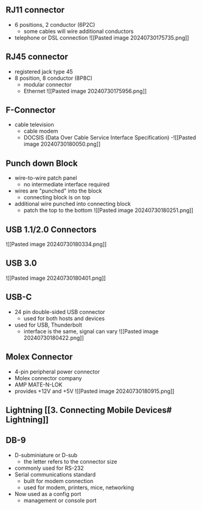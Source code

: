 ## RJ11 connector
- 6 positions, 2 conductor (6P2C)
	- some cables will wire additional conductors
- telephone or DSL connection
	 ![[Pasted image 20240730175735.png]]

## RJ45 connector
- registered jack type 45
- 8 position, 8 conductor (8P8C)
	- modular connector
	- Ethernet
![[Pasted image 20240730175956.png]]


## F-Connector
- cable television 
	- cable modem 
	- DOCSIS (Data Over Cable Service Interface Specification)
	-![[Pasted image 20240730180050.png]]

## Punch down Block
- wire-to-wire patch panel 
	- no intermediate interface required
- wires are "punched" into the block 
	- connecting block is on top 
- additional wire punched into connecting block
	- patch the top to the bottom 
	![[Pasted image 20240730180251.png]]

## USB 1.1/2.0 Connectors
![[Pasted image 20240730180334.png]]
## USB 3.0 
![[Pasted image 20240730180401.png]]

## USB-C
- 24 pin double-sided USB connector
	- used for both hosts and devices
- used for USB, Thunderbolt
	- interface is the same, signal can vary
![[Pasted image 20240730180422.png]]

## Molex Connector
- 4-pin peripheral power connector
- Molex connector company
- AMP MATE-N-LOK
- provides +12V and +5V
												![[Pasted image 20240730180915.png]]

## Lightning [[3. Connecting Mobile Devices# Lightning]]


## DB-9
- D-subminiature or D-sub
	- the letter refers to the connector size
- commonly used for RS-232
- Serial communications standard
	- built for modem connection 
	- used for modem, printers, mice, networking
- Now used as a config port 
	- management or console port